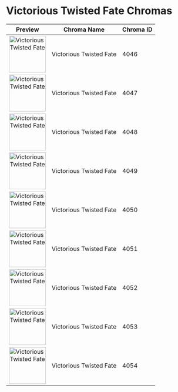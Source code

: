 # Victorious Twisted Fate Chromas

| Preview | Chroma Name | Chroma ID |
|---|---|---|
| <img src='https://raw.communitydragon.org/latest/plugins/rcp-be-lol-game-data/global/default/v1/champion-chroma-images/4/4046.png' alt='Victorious Twisted Fate' width='100'> | Victorious Twisted Fate | 4046 |
| <img src='https://raw.communitydragon.org/latest/plugins/rcp-be-lol-game-data/global/default/v1/champion-chroma-images/4/4047.png' alt='Victorious Twisted Fate' width='100'> | Victorious Twisted Fate | 4047 |
| <img src='https://raw.communitydragon.org/latest/plugins/rcp-be-lol-game-data/global/default/v1/champion-chroma-images/4/4048.png' alt='Victorious Twisted Fate' width='100'> | Victorious Twisted Fate | 4048 |
| <img src='https://raw.communitydragon.org/latest/plugins/rcp-be-lol-game-data/global/default/v1/champion-chroma-images/4/4049.png' alt='Victorious Twisted Fate' width='100'> | Victorious Twisted Fate | 4049 |
| <img src='https://raw.communitydragon.org/latest/plugins/rcp-be-lol-game-data/global/default/v1/champion-chroma-images/4/4050.png' alt='Victorious Twisted Fate' width='100'> | Victorious Twisted Fate | 4050 |
| <img src='https://raw.communitydragon.org/latest/plugins/rcp-be-lol-game-data/global/default/v1/champion-chroma-images/4/4051.png' alt='Victorious Twisted Fate' width='100'> | Victorious Twisted Fate | 4051 |
| <img src='https://raw.communitydragon.org/latest/plugins/rcp-be-lol-game-data/global/default/v1/champion-chroma-images/4/4052.png' alt='Victorious Twisted Fate' width='100'> | Victorious Twisted Fate | 4052 |
| <img src='https://raw.communitydragon.org/latest/plugins/rcp-be-lol-game-data/global/default/v1/champion-chroma-images/4/4053.png' alt='Victorious Twisted Fate' width='100'> | Victorious Twisted Fate | 4053 |
| <img src='https://raw.communitydragon.org/latest/plugins/rcp-be-lol-game-data/global/default/v1/champion-chroma-images/4/4054.png' alt='Victorious Twisted Fate' width='100'> | Victorious Twisted Fate | 4054 |
